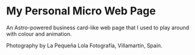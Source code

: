 # My Personal Micro Web Page

An Astro-powered business card-like web page that I used to play around with colour and animation.

Photography by La Pequeña Lola Fotografía, Villamartín, Spain.
